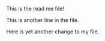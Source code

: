 This is the read me file!

This is another line in the file.

Here is yet another change to my file.
